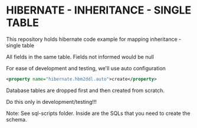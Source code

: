# HIBERNATE - INHERITANCE - SINGLE TABLE
This repository holds hibernate code example for mapping inheritance - single table

All fields in the same table. Fields not informed would be null

For ease of development and testing, we'll use auto configuration

```xml
<property name="hibernate.hbm2ddl.auto">create</property>
```

Database tables are dropped first and then created from scratch.

Do this only in development/testing!!!

Note: See sql-scripts folder. Inside are the SQLs that you need to create the schema.